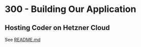 # 300 - Building Our Application

## Hosting Coder on Hetzner Cloud

See [README.md](./100/README.md)
